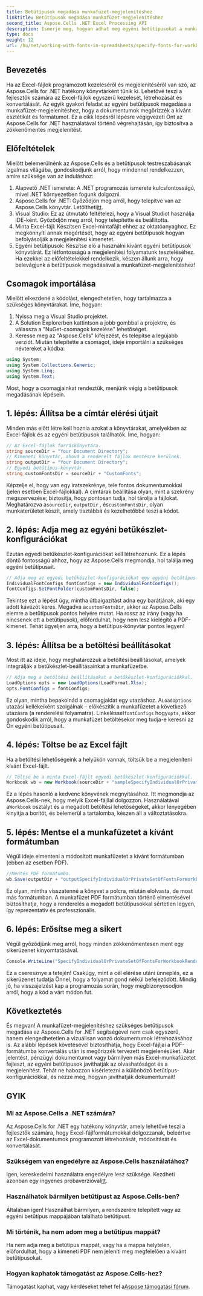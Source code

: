 ```yaml
---
title: Betűtípusok megadása munkafüzet-megjelenítéshez
linktitle: Betűtípusok megadása munkafüzet-megjelenítéshez
second_title: Aspose.Cells .NET Excel Processing API
description: Ismerje meg, hogyan adhat meg egyéni betűtípusokat a munkafüzet-megjelenítéshez az Aspose.Cells for .NET használatával. Lépésről lépésre szóló útmutató a tökéletes PDF kimenet biztosításához.
type: docs
weight: 12
url: /hu/net/working-with-fonts-in-spreadsheets/specify-fonts-for-workbook-rendering/
---
```

## Bevezetés
Ha az Excel-fájlok programozott kezeléséről és megjelenítéséről van szó, az Aspose.Cells for .NET hatékony könyvtárként tűnik ki. Lehetővé teszi a fejlesztők számára az Excel-fájlok egyszerű kezelését, létrehozását és konvertálását. Az egyik gyakori feladat az egyéni betűtípusok megadása a munkafüzet-megjelenítéshez, hogy a dokumentumok megőrizzék a kívánt esztétikát és formátumot. Ez a cikk lépésről lépésre végigvezeti Önt az Aspose.Cells for .NET használatával történő végrehajtásán, így biztosítva a zökkenőmentes megjelenítést.
## Előfeltételek
Mielőtt belemerülnénk az Aspose.Cells és a betűtípusok testreszabásának izgalmas világába, gondoskodjunk arról, hogy mindennel rendelkezzen, amire szüksége van az induláshoz:
1. Alapvető .NET ismerete: A .NET programozás ismerete kulcsfontosságú, mivel .NET környezetben fogunk dolgozni.
2.  Aspose.Cells for .NET: Győződjön meg arról, hogy telepítve van az Aspose.Cells könyvtár. Letöltheti[itt](https://releases.aspose.com/cells/net/).
3. Visual Studio: Ez az útmutató feltételezi, hogy a Visual Studiot használja IDE-ként. Győződjön meg arról, hogy telepítette és beállította.
4. Minta Excel-fájl: Készítsen Excel-mintafájlt ehhez az oktatóanyaghoz. Ez megkönnyíti annak megértését, hogy az egyéni betűtípusok hogyan befolyásolják a megjelenítési kimenetet.
5. Egyéni betűtípusok: Készítse elő a használni kívánt egyéni betűtípusok könyvtárát. Ez létfontosságú a megjelenítési folyamatunk teszteléséhez.
Ha ezekkel az előfeltételekkel rendelkezik, készen állunk arra, hogy belevágjunk a betűtípusok megadásával a munkafüzet-megjelenítéshez!
## Csomagok importálása
Mielőtt elkezdené a kódolást, elengedhetetlen, hogy tartalmazza a szükséges könyvtárakat. Íme, hogyan:
1. Nyissa meg a Visual Studio projektet.
2. A Solution Explorerben kattintson a jobb gombbal a projektre, és válassza a "NuGet-csomagok kezelése" lehetőséget.
3. Keresse meg az "Aspose.Cells" kifejezést, és telepítse a legújabb verziót.
Miután telepítette a csomagot, ideje importálni a szükséges névtereket a kódba:
```csharp
using System;
using System.Collections.Generic;
using System.Linq;
using System.Text;
```
Most, hogy a csomagjainkat rendeztük, menjünk végig a betűtípusok megadásának lépésein.
## 1. lépés: Állítsa be a címtár elérési útjait
Minden más előtt létre kell hoznia azokat a könyvtárakat, amelyekben az Excel-fájlok és az egyéni betűtípusok találhatók. Íme, hogyan:
```csharp
// Az Excel-fájlok forráskönyvtára.
string sourceDir = "Your Document Directory";
// Kimeneti könyvtár, ahová a renderelt fájlok mentésre kerülnek.
string outputDir = "Your Document Directory";
// Egyedi betűtípus-könyvtár.
string customFontsDir = sourceDir + "CustomFonts";
```

Képzelje el, hogy van egy iratszekrénye, tele fontos dokumentumokkal (jelen esetben Excel-fájlokkal). A címtárak beállítása olyan, mint a szekrény megszervezése; biztosítja, hogy pontosan tudja, hol tárolja a fájlokat. Meghatározva a`sourceDir`, `outputDir` , és`customFontsDir`, olyan munkaterületet készít, amely tisztábbá és kezelhetőbbé teszi a kódot.
## 2. lépés: Adja meg az egyéni betűkészlet-konfigurációkat
Ezután egyedi betűkészlet-konfigurációkat kell létrehoznunk. Ez a lépés döntő fontosságú ahhoz, hogy az Aspose.Cells megmondja, hol találja meg egyéni betűtípusait.
```csharp
// Adja meg az egyedi betűkészlet-konfigurációkat egy egyéni betűtípus-könyvtárban.
IndividualFontConfigs fontConfigs = new IndividualFontConfigs();
fontConfigs.SetFontFolder(customFontsDir, false);
```
 Tekintse ezt a lépést úgy, mintha útbaigazítást adna egy barátjának, aki egy adott kávézót keres. Megadva a`customFontsDir`, akkor az Aspose.Cells elemre a betűtípusok pontos helyére mutat. Ha rossz az irány (vagy ha nincsenek ott a betűtípusok), előfordulhat, hogy nem lesz kielégítő a PDF-kimenet. Tehát ügyeljen arra, hogy a betűtípus-könyvtár pontos legyen!
## 3. lépés: Állítsa be a betöltési beállításokat
Most itt az ideje, hogy meghatározzuk a betöltési beállításokat, amelyek integrálják a betűkészlet-beállításainkat a munkafüzetbe.
```csharp
// Adja meg a betöltési beállításokat a betűkészlet-konfigurációkkal.
LoadOptions opts = new LoadOptions(LoadFormat.Xlsx);
opts.FontConfigs = fontConfigs;
```
 Ez olyan, mintha bepakolnád a csomagjaidat egy utazáshoz. A`LoadOptions` utazási kellékeiként szolgálnak – előkészítik a munkafüzetet a következő utazásra (a renderelési folyamatra). Linkeléssel`fontConfigs` hogy`opts`, akkor gondoskodik arról, hogy a munkafüzet betöltésekor meg tudja-e keresni az Ön egyéni betűtípusait.
## 4. lépés: Töltse be az Excel fájlt
Ha a betöltési lehetőségeink a helyükön vannak, töltsük be a megjeleníteni kívánt Excel-fájlt.
```csharp
// Töltse be a minta Excel-fájlt egyedi betűkészlet-konfigurációkkal.
Workbook wb = new Workbook(sourceDir + "sampleSpecifyIndividualOrPrivateSetOfFontsForWorkbookRendering.xlsx", opts);
```
 Ez a lépés hasonló a kedvenc könyvének megnyitásához. Itt megmondja az Aspose.Cells-nek, hogy melyik Excel-fájllal dolgozzon. Használatával a`Workbook` osztályt és a megadott betöltési lehetőségeket, akkor lényegében kinyitja a borítót, és belemerül a tartalomba, készen áll a változtatásokra.
## 5. lépés: Mentse el a munkafüzetet a kívánt formátumban
Végül ideje elmenteni a módosított munkafüzetet a kívánt formátumban (ebben az esetben PDF).
```csharp
//Mentés PDF formátumba.
wb.Save(outputDir + "outputSpecifyIndividualOrPrivateSetOfFontsForWorkbookRendering.pdf", SaveFormat.Pdf);
```
Ez olyan, mintha visszatenné a könyvet a polcra, miután elolvasta, de most más formátumban. A munkafüzet PDF formátumban történő elmentésével biztosíthatja, hogy a renderelés a megadott betűtípusokkal sértetlen legyen, így reprezentatív és professzionális.
## 6. lépés: Erősítse meg a sikert
Végül győződjünk meg arról, hogy minden zökkenőmentesen ment egy sikerüzenet kinyomtatásával.
```csharp
Console.WriteLine("SpecifyIndividualOrPrivateSetOfFontsForWorkbookRendering executed successfully.");
```
Ez a cseresznye a tetején! Csakúgy, mint a cél elérése utáni ünneplés, ez a sikerüzenet tudatja Önnel, hogy a folyamat gond nélkül befejeződött. Mindig jó, ha visszajelzést kap a programozás során, hogy megbizonyosodjon arról, hogy a kód a várt módon fut.
## Következtetés
És megvan! A munkafüzet-megjelenítéshez szükséges betűtípusok megadása az Aspose.Cells for .NET segítségével nem csak egyszerű, hanem elengedhetetlen a vizuálisan vonzó dokumentumok létrehozásához is. Az alábbi lépések követésével biztosíthatja, hogy Excel-fájljai a PDF-formátumba konvertálás után is megőrizzék tervezett megjelenésüket. Akár jelentést, pénzügyi dokumentumot vagy bármilyen más Excel-munkafüzetet fejleszt, az egyéni betűtípusok javíthatják az olvashatóságot és a megjelenítést. Tehát ne habozzon kísérletezni a különböző betűtípus-konfigurációkkal, és nézze meg, hogyan javíthatják dokumentumait!
## GYIK
### Mi az Aspose.Cells a .NET számára?  
Az Aspose.Cells for .NET egy hatékony könyvtár, amely lehetővé teszi a fejlesztők számára, hogy Excel-fájlformátumokkal dolgozzanak, beleértve az Excel-dokumentumok programozott létrehozását, módosítását és konvertálását.
### Szükségem van engedélyre az Aspose.Cells használatához?  
 Igen, kereskedelmi használatra engedélyre lesz szüksége. Kezdheti azonban egy ingyenes próbaverzióval[itt](https://releases.aspose.com/).
### Használhatok bármilyen betűtípust az Aspose.Cells-ben?  
Általában igen! Használhat bármilyen, a rendszerére telepített vagy az egyéni betűtípus mappájában található betűtípust.
### Mi történik, ha nem adom meg a betűtípus mappát?  
Ha nem adja meg a betűtípus mappát, vagy ha a mappa helytelen, előfordulhat, hogy a kimeneti PDF nem jeleníti meg megfelelően a kívánt betűtípusokat.
### Hogyan kaphatok támogatást az Aspose.Cells-hez?  
 Támogatást kaphat, vagy kérdéseket tehet fel a[Aspose támogatási fórum](https://forum.aspose.com/c/cells/9).